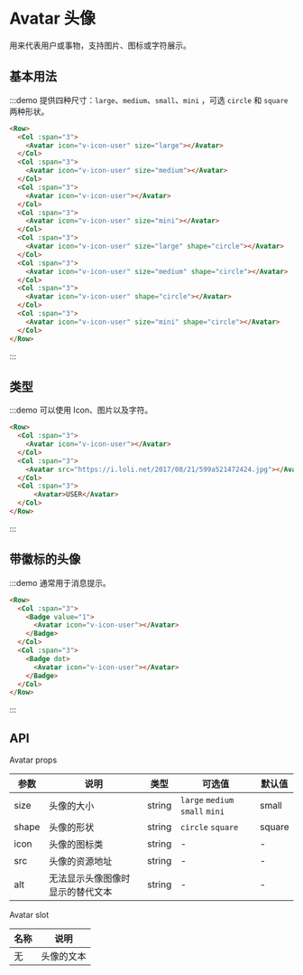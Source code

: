 # Avatar 头像

用来代表用户或事物，支持图片、图标或字符展示。

## 基本用法

:::demo 提供四种尺寸：`large`、`medium`、`small`、`mini` ，可选 `circle` 和 `square` 两种形状。

```html
<Row>
  <Col :span="3">
    <Avatar icon="v-icon-user" size="large"></Avatar>
  </Col>
  <Col :span="3">
    <Avatar icon="v-icon-user" size="medium"></Avatar>
  </Col>
  <Col :span="3">
    <Avatar icon="v-icon-user"></Avatar>
  </Col>
  <Col :span="3">
    <Avatar icon="v-icon-user" size="mini"></Avatar>
  </Col>
  <Col :span="3">
    <Avatar icon="v-icon-user" size="large" shape="circle"></Avatar>
  </Col>
  <Col :span="3">
    <Avatar icon="v-icon-user" size="medium" shape="circle"></Avatar>
  </Col>
  <Col :span="3">
    <Avatar icon="v-icon-user" shape="circle"></Avatar>
  </Col>
  <Col :span="3">
    <Avatar icon="v-icon-user" size="mini" shape="circle"></Avatar>
  </Col>
</Row>
```
:::

## 类型

:::demo 可以使用 Icon、图片以及字符。

```html
<Row>
  <Col :span="3">
    <Avatar icon="v-icon-user"></Avatar>
  </Col>
  <Col :span="3">
    <Avatar src="https://i.loli.net/2017/08/21/599a521472424.jpg"></Avatar>
  </Col>
  <Col :span="3">
      <Avatar>USER</Avatar>
  </Col>
</Row>
```
:::

## 带徽标的头像

:::demo 通常用于消息提示。

```html
<Row>
  <Col :span="3">
    <Badge value="1">
      <Avatar icon="v-icon-user"></Avatar>
    </Badge>
  </Col>
  <Col :span="3">
    <Badge dot>
      <Avatar icon="v-icon-user"></Avatar>
    </Badge>
  </Col>
</Row>
```
:::

## API

Avatar props

| 参数 | 说明 | 类型 | 可选值 | 默认值 |
|---- |---- |---- |---- |---- |
| size | 头像的大小 | string | `large` `medium` `small` `mini` | small |
| shape | 头像的形状 | string | `circle` `square` | square |
| icon | 头像的图标类 | string | - | - |
| src | 头像的资源地址 | string | - | - |
| alt | 无法显示头像图像时显示的替代文本 | string | - | - |

Avatar slot

| 名称 | 说明 |
|---- |---- |
| 无 | 头像的文本 |

<script>
  import Row from '@/components/row';
  import Col from '@/components/col';
  import Badge from '@/components/badge';
  import Avatar from '@/components/avatar';

  export default {
    components: {
      Row,
      Col,
      Avatar,
      Badge,
    },
    methods: {
    },
  };
</script>